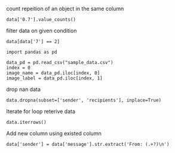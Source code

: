 count repeition of an object in the same column 
```
data['0.7'].value_counts()
```
filter data on given condition 
```
data[data['7'] == 2]
```
```
import pandas as pd
```
```
data_pd = pd.read_csv("sample_data.csv")
index = 0
image_name = data_pd.iloc[index, 0]
image_label = data_pd.iloc[index, 1]
```
drop nan data
```
data.dropna(subset=['sender', 'recipients'], inplace=True)
```
Iterate for loop reterive data 
```
data.iterrows()
```
Add new column using existed column
```
data['sender'] = data['message'].str.extract('From: (.+?)\n')
```

